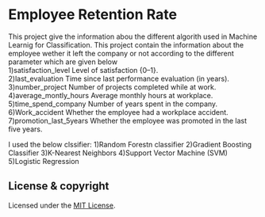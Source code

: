 # Employee Retention Rate
This project give the information abou the different algorith used in Machine Learnig for Classification. This project contain the information about the employee wether it left the company or not according to the different parameter which are given below
    <br>1)satisfaction_level       Level of satisfaction {0–1}.
    <br>2)last_evaluation          Time since last performance evaluation (in years).
    <br>3)number_project           Number of projects completed while at work.
    <br>4)average_montly_hours     Average monthly hours at workplace.
    <br>5)time_spend_company       Number of years spent in the company.
    <br>6)Work_accident            Whether the employee had a workplace accident.
    <br>7)promotion_last_5years    Whether the employee was promoted in the last five years.
    
I used the below clssifier:
    1)Random Forestn classifier
    2)Gradient Boosting Classifier
    3)K-Nearest Neighbors
    4)Support Vector Machine (SVM)
    5)Logistic Regression

## License & copyright
Licensed under the [MIT License](LICENSE).
